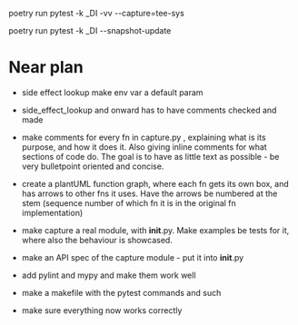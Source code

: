 



poetry run pytest -k _DI -vv --capture=tee-sys

poetry run pytest -k _DI --snapshot-update

# Near plan

- side effect lookup make env var a default param
- side_effect_lookup and onward has to have comments checked and made

- make comments for every fn in capture.py , explaining what is its purpose, and how it does it. Also giving inline comments for what sections of code do. The goal is to have as little text as possible - be very bulletpoint oriented and concise.
- create a plantUML function graph, where each fn gets its own box, and has arrows to other fns it uses. Have the arrows be numbered at the stem (sequence number of which fn it is in the original fn implementation)
- make capture a real module, with __init__.py. Make examples be tests for it, where also the behaviour is showcased.
- make an API spec of the capture module - put it into __init__.py
- add pylint and mypy and make them work well
- make a makefile with the pytest commands and such

- make sure everything now works correctly